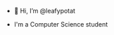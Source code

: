 - 👋 Hi, I’m @leafypotat

- I'm a Computer Science student
<meta name="google-site-verification" content="pFIOi-33PqPQIIgsrYSUIYwyb76gfIIpoUocjLDotn4" />
<!---
leafypotat/leafypotat is a ✨ special ✨ repository because its `README.md` (this file) appears on your GitHub profile.
You can click the Preview link to take a look at your changes.
--->
